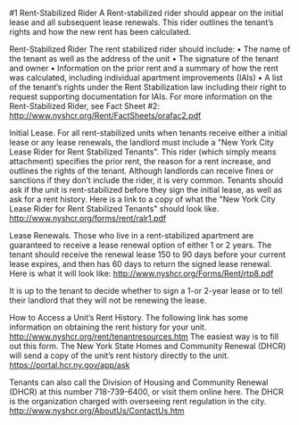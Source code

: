 #1 Rent-Stabilized Rider
A Rent-stabilized rider should appear on the initial lease and all subsequent lease renewals. This rider outlines the tenant’s rights and how the new rent has been calculated.

Rent-Stabilized Rider
The rent stabilized rider should include:
•	The name of the tenant as well as the address of the unit
•	The signature of the tenant and owner 
•	Information on the prior rent and a summary of how the rent was calculated, including individual apartment improvements (IAIs)
•	A list of the tenant’s rights under the Rent Stabilization law including their right to request supporting documentation for IAIs.
For more information on the Rent-Stabilized Rider, see Fact Sheet #2: 
http://www.nyshcr.org/Rent/FactSheets/orafac2.pdf

Initial Lease. For all rent-stabilized units when tenants receive either a initial lease or any lease renewals, the landlord must include a "New York City Lease Rider for Rent Stabilized Tenants". This rider (which simply means attachment) specifies the prior rent, the reason for a rent increase, and outlines the rights of the tenant. Although landlords can receive fines or sanctions if they don’t include the rider, it is very common. Tenants should ask if the unit is rent-stabilized before they sign the initial lease, as well as ask for a rent history. Here is a link to a copy of what the "New York City Lease Rider for Rent Stabilized Tenants" should look like. 
http://www.nyshcr.org/forms/rent/ralr1.pdf

Lease Renewals. Those who live in a rent-stabilized apartment are guaranteed to receive a lease renewal option of either 1 or 2 years. The tenant should receive the renewal lease 150 to 90 days before your current lease expires, and then has 60 days to return the signed lease renewal. Here is what it will look like:
http://www.nyshcr.org/Forms/Rent/rtp8.pdf
 
It is up to the tenant to decide whether to sign a 1-or 2-year lease or to tell their landlord that they will not be renewing the lease.

How to Access a Unit’s Rent History. The following link has some information on obtaining the rent history for your unit. http://www.nyshcr.org/rent/tenantresources.htm The easiest way is to fill out this form. The New York State Homes and Community Renewal (DHCR) will send a copy of the unit’s rent history directly to the unit.  https://portal.hcr.ny.gov/app/ask

Tenants can also call the Division of Housing and Community Renewal (DHCR) at this number 718-739-6400, or visit them online here. The DHCR is the organization charged with overseeing rent regulation in the city.
http://www.nyshcr.org/AboutUs/ContactUs.htm
